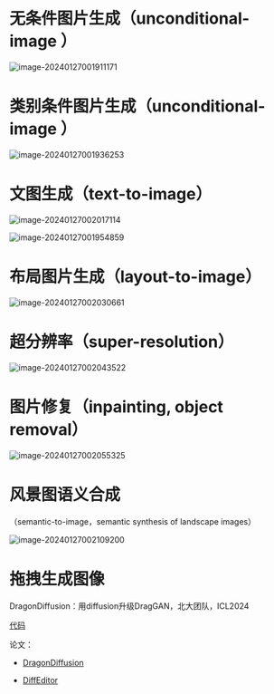 # 无条件图片生成（unconditional-image ）

![image-20240127001911171](assets/image-20240127001911171.png)

# 类别条件图片生成（unconditional-image ）

![image-20240127001936253](assets/image-20240127001936253.png)

# 文图生成（text-to-image）

![image-20240127002017114](assets/image-20240127002017114.png)

![image-20240127001954859](assets/image-20240127001954859.png)

# 布局图片生成（layout-to-image）

![image-20240127002030661](assets/image-20240127002030661.png)

# 超分辨率（super-resolution）

![image-20240127002043522](assets/image-20240127002043522.png)

# 图片修复（inpainting, object removal）

![image-20240127002055325](assets/image-20240127002055325.png)

# 风景图语义合成

（semantic-to-image，semantic synthesis of landscape images）

![image-20240127002109200](assets/image-20240127002109200.png)

# 拖拽生成图像

DragonDiffusion：用diffusion升级DragGAN，北大团队，ICL2024

[代码](https://github.com/MC-E/DragonDiffusion)

论文：

* [DragonDiffusion](https://arxiv.org/abs/2307.02421)

* [DiffEditor](https://arxiv.org/abs/2402.02583)
